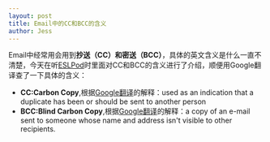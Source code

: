 ```yaml
--- 
layout: post
title: Email中的CC和BCC的含义
author: Jess
---
```

Email中经常用会用到**抄送（CC）**和**密送（BCC）**，具体的英文含义是什么一直不清楚，今天在听[ESLPod](http://www.eslpod.com)时里面对CC和BCC的含义进行了介绍，顺便用Google翻译查了一下具体的含义：    
- **CC:Carbon Copy**,根据[Google翻译](https://translate.google.cn/#en/zh-CN/CC)的解释：used as an indication that a duplicate has been or should be sent to another person
- **BCC:Blind Carbon Copy**,根据[Google翻译](https://translate.google.cn/#en/zh-CN/BCC)的解释：a copy of an e-mail sent to someone whose name and address isn't visible to other recipients.
